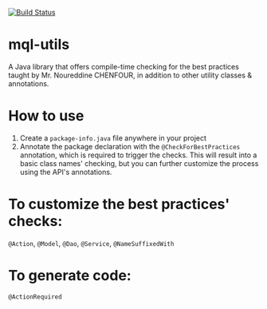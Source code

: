 [![Build Status](https://travis-ci.org/DeveloperXY/mql-utils.svg?branch=master)](https://travis-ci.org/DeveloperXY/mql-utils)

# mql-utils 
A Java library that offers compile-time checking for the best practices taught by Mr. Noureddine CHENFOUR, in addition to other utility classes & annotations.

# How to use

1. Create a `package-info.java` file anywhere in your project
2. Annotate the package declaration with the `@CheckForBestPractices` annotation, which is required to trigger the checks. This will result into a basic class names' checking, but you can further customize the process using the API's annotations.

# To customize the best practices' checks:

`@Action`,
`@Model`,
`@Dao`,
`@Service`,
`@NameSuffixedWith`

# To generate code:

`@ActionRequired`
